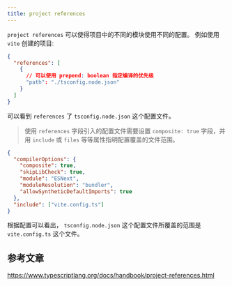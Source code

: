 ```yaml
---
title: project references
---
```


`project references` 可以使得项目中的不同的模块使用不同的配置。
例如使用 `vite` 创建的项目:

```json
{
  "references": [
    {
      // 可以使用 prepend: boolean 指定编译的优先级
      "path": "./tsconfig.node.json"
    }
  ]
}
```

可以看到 `references` 了 `tsconfig.node.json` 这个配置文件。

> 使用 `references` 字段引入的配置文件需要设置 `composite: true` 字段，并用 `include` 或 `files` 等等属性指明配置覆盖的文件范围。

```json
{
  "compilerOptions": {
    "composite": true,
    "skipLibCheck": true,
    "module": "ESNext",
    "moduleResolution": "bundler",
    "allowSyntheticDefaultImports": true
  },
  "include": ["vite.config.ts"]
}
```

根据配置可以看出， `tsconfig.node.json` 这个配置文件所覆盖的范围是 `vite.config.ts` 这个文件。

## 参考文章

<https://www.typescriptlang.org/docs/handbook/project-references.html>
